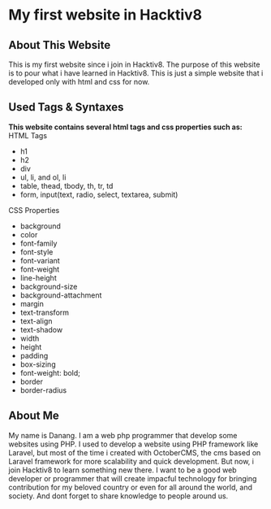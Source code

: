 # My first website in Hacktiv8

## About This Website
This is my first website since i join in Hacktiv8. The purpose of this website is to pour what i have learned in Hacktiv8. This is just a simple website that i developed only with html and css for now.

## Used Tags & Syntaxes
**This website contains several html tags and css properties such as:**  
HTML Tags
- h1
- h2
- div
- ul, li, and ol, li
- table, thead, tbody, th, tr, td
- form, input(text, radio, select, textarea, submit)

CSS Properties  
- background
- color
- font-family
- font-style
- font-variant
- font-weight
- line-height
- background-size
- background-attachment
- margin
- text-transform
- text-align
- text-shadow
- width
- height
- padding
- box-sizing
- font-weight: bold;
- border
- border-radius

## About Me
My name is Danang. I am a web php programmer that develop some websites using PHP. I used to develop a website using PHP framework like Laravel, but most of the time i created with OctoberCMS, the cms based on Laravel framework for more scalability and quick development. But now, i join Hacktiv8 to learn something new there. I want to be a good web developer or programmer that will create impacful technology for bringing contribution for my beloved country or even for all around the world, and society. And dont forget to share knowledge to people around us.
